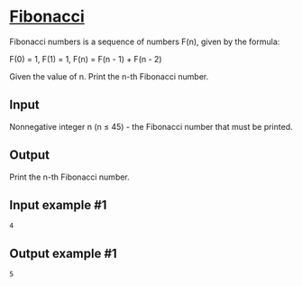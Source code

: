 # [Fibonacci](https://www.e-olymp.com/en/problems/4730)

Fibonacci numbers is a sequence of numbers F(n), given by the formula:

F(0) = 1, F(1) = 1, F(n) = F(n - 1) + F(n - 2)

Given the value of n. Print the n-th Fibonacci number.

## Input
Nonnegative integer n (n ≤ 45) - the Fibonacci number that must be printed.

## Output
Print the n-th Fibonacci number.

## Input example #1
```
4
```

## Output example #1
```
5
```
